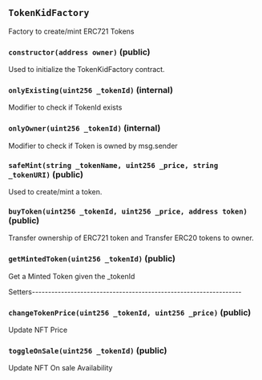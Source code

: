 ## `TokenKidFactory`

Factory to create/mint ERC721 Tokens




### `constructor(address owner)` (public)
Used to initialize the TokenKidFactory contract.


### `onlyExisting(uint256 _tokenId)` (internal)
Modifier to check if TokenId exists


### `onlyOwner(uint256 _tokenId)` (internal)
Modifier to check if Token is owned by msg.sender


### `safeMint(string _tokenName, uint256 _price, string _tokenURI)` (public)
Used to create/mint a token.


### `buyToken(uint256 _tokenId, uint256 _price, address token)` (public)
Transfer ownership of ERC721 token and Transfer ERC20 tokens to owner.


### `getMintedToken(uint256 _tokenId)` (public)
Get a Minted Token given the _tokenId

Setters-----------------------------------------------------------------

### `changeTokenPrice(uint256 _tokenId, uint256 _price)` (public)
Update NFT Price


### `toggleOnSale(uint256 _tokenId)` (public)
Update NFT On sale Availability
